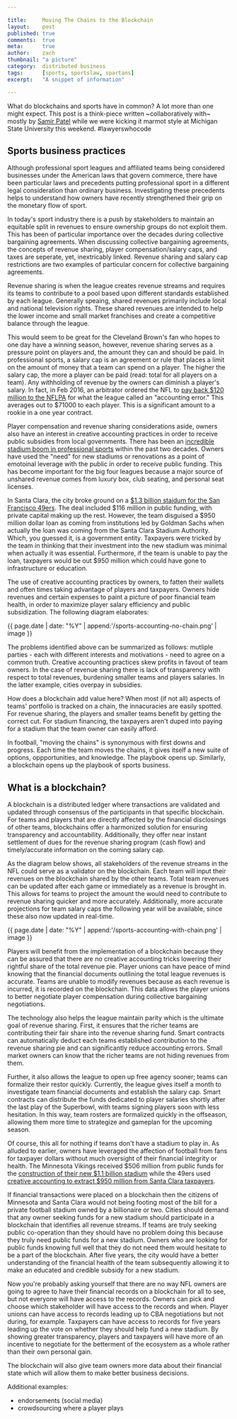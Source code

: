 ```yaml
---

title:     Moving The Chains to the Blockchain
layout:    post
published: true
comments:  true
meta:      true
author:    zach
thumbnail: "a picture"
category:  distributed business
tags:      [sports, sportslaw, spartans]
excerpt:   "A snippet of information"

---
```


What do blockchains and sports have in common? A lot more than one might expect. This post is a think-piece written ~collaboratively with~ mostly by [Samir Patel](https://twitter.com/samirpatellaw) while we were kicking it marmot style at Michigan State University this weekend. #lawyerswhocode


## Sports business practices

Although professional sport leagues and affiliated teams being considered businesses under the American laws that govern commerce, there have been particular laws and precedents putting professional sport in a different legal consideration than ordinary business. Investigating these precedents helps to understand how owners have recently strengthened their grip on the monetary flow of sport.

In today's sport industry there is a push by stakeholders to maintain an equitable split in revenues to ensure ownership groups do not exploit them.  This has been of particular importance over the decades during collective bargaining agreements. When discussing collective bargaining agreements, the concepts of revenue sharing, player compensation/salary caps, and taxes are seperate, yet, inextricably linked. Revenue sharing and salary cap restrictions are two examples of particular concern for collective bargaining agreements. 

Revenue sharing is when the league creates revenue streams and requires its teams to contribute to a pool based upon different standards established by each league. Generally speaing, shared revenues primarily include local and national television rights. These shared revenues are intended to help the lower income and small market franchises and create a competitive balance through the league.

This would seem to be great for the Cleveland Brown's fan who hopes to one day have a winning season, however, revenue sharing serves as a pressure point on players and, the amount they can and should be paid. In professional sports, a salary cap is an agreement or rule that places a limit on the amount of money that a team can spend on a player. The higher the salary cap, the more a player can be paid (read: total for all players on a team). Any withholding of revenue by the owners can diminish a player's salary. In fact, in Feb 2016, an arbitrator ordered the NFL to [pay back $120 million to the NFLPA](http://fortune.com/2016/02/23/nfl-salary-cap/) for what the league called an "accounting error." This averages out to $71000 to each player. This is a significant amount to a rookie in a one year contract.
 
Player compensation and revenue sharing considerations aside, owners also have an interest in creative accounting practices in order to receive public subsidies from local governments. There has been an [incredible stadium boom in professional sports](http://www.nytimes.com/2009/12/25/sports/25stadium.html?_r=0) within the past two decades. Owners have used the "need" for new stadiums or renovations as a point of emotoinal leverage with the public in order to receive public funding. This has become important for the big four leagues because a major source of unshared revenue comes from luxury box, club seating, and personal seat licenses.

In Santa Clara, the city broke ground on a [$1.3 billion staidum for the San Francisco 49ers](http://www.voiceofsandiego.org/topics/land-use/how-the-49ers-got-a-stadium-and-why-it-wont-work-here/). The deal included $116 million in public funding, with private capital making up the rest. However, the team disguised a $950 million dollar loan as coming from institutions led by Goldman Sachs when actually the loan was coming from the Santa Clara Stadium Authority. Which, you guessed it, is a government entity. Taxpayers were tricked by the team in thinking that their investment into the new stadium was minimal when actually it was essential. Furthermore, if the team is unable to pay the loan, taxpayers would be out $950 million which could have gone to infrastructure or education. 

The use of creative accounting practices by owners, to fatten their wallets and often times taking advantage of players and taxpayers. Owners hide revenues and certain expenses to paint a picture of poor financial team health, in order to maximize player salary efficiency and public subsidization. The following diagram elaborates:

{{ page.date | date: "%Y" | append:'/sports-accounting-no-chain.png' | image }}

The problems identified above can be summarized as follows: mutliple parties - each with different interests and motivations - need to agree on a common truth. Creative accounting practices skew profits in favout of team owners. In the case of revenue sharing there is lack of transparency with respect to total revenues, burdening smaller teams and players salaries. In the latter example, cities overpay in subsidies. 

How does a blockchain add value here? When most (if not all) aspects of teams' portfolio is tracked on a chain, the innacuracies are easily spotted. For revenue sharing, the players and smaller teams benefit by getting the correct cut. For stadium financing, the taxpayers aren't duped into paying for a stadium that the team owner can easily afford. 

In football, "moving the chains" is synonymous with first downs and progress. Each time the team moves the chains, it gives itself a new suite of options, oppportunities, and knowledge. The playbook opens up. Similarly, a blockchain opens up the playbook of sports business.

## What is a blockchain?

A blockchain is a distributed ledger where transactions are validated and updated through consensus of the participants in that specific blockchain. For teams and players that are directly affected by the financial disclosings of other teams, blockchains offer a harmonized solution for ensuring transparency and accountability. Additionally, they offer near instant settlement of dues for the revenue sharing program (cash flow) and timely/accurate information on the coming salary cap.

As the diagram below shows, all stakeholders of the revenue streams in the NFL could serve as a validator on the blockchain.  Each team will input their revenues on the blockchain shared by the other teams. Total team revenues can be updated after each game or immediately as a revenue is brought in. This allows for teams to project the amount the would need to contribute to revenue sharing quicker and more accurately. Additionally, more accurate projections for team salary caps the following year will be available, since these also now updated in real-time.

{{ page.date | date: "%Y" | append:'/sports-accounting-with-chain.png' | image }}

Players will benefit from the implementation of a blockchain because they can be assured that there are no creative accounting tricks lowering their rightful share of the total revenue pie. Player unions can have peace of mind knowing that the financial documents outlining the total league revenues is accurate. Teams are unable to modify revenues because as each revenue is incurred, it is recorded on the blockchain. This data allows the player unions to better negotiate player compensation during collective bargaining negotiations.

The technology also helps the league maintain parity which is the ultimate goal of revenue sharing. First, it ensures that the richer teams are contributing their fair share into the revenue sharing fund. Smart contracts can automatically deduct each teams established contribution to the revenue sharing pie and can significantly reduce accounting errors. Small market owners can know that the richer teams are not hiding revenues from them. 

Further, it also allows the league to open up free agency sooner; teams can formalize their restor quickly. Currently, the league gives itself a month to investigate team financial documents and establish the salary cap. Smart contracts can distribute the funds dedicated to player salaries shortly after the last play of the Superbowl, with teams signing players soon with less hesitation. In this way, team rosters are formalized quickly in the offseason, allowing them more time to strategize and gameplan for the upcoming season. 

Of course, this all for nothing if teams don't have a stadium to play in. As alluded to earlier, owners have leveraged the affection of football from fans for taxpayer dollars without much oversight of their financial integrity or health. The Minnesota Vikings received $506 million from public funds for the [construction of their new $1.1 billion stadium](http://www.startribune.com/vikings-tap-many-sources-for-stadium-funds/311897781/) while the 49ers used [creative accounting to extract $950 million from Santa Clara taxpayers](http://www.fieldofschemes.com/news/archives/2012/03/4859_santa_clara_49e_6.html).

If financial transactions were placed on a blockchain then the citizens of Minnesota and Santa Clara would not being footing most of the bill for a private football stadium owned by a billionaire or two. Cities should demand that any owner seeking funds for a new stadium should participate in a blockchain that identifies all revenue streams. If teams are truly seeking public co-operation than they should have no problem doing this because they truly need public funds for a new stadium. Owners who are looking for public funds knowing full well that they do not need them would hesitate to be a part of the blockchain. After five years, the city would have a better understanding of the financial health of the team subsequently allowing it to make an educated and credible subsidy for a new stadium.

Now you're probably asking yourself that there are no way NFL owners are going to agree to have their financial records on a blockchain for all to see, but not everyone will have access to the records. Owners can pick and choose which stakeholder will have access to the records and when. Player unions can have access to records leading up to CBA negotiations but not during, for example. Taxpayers can have access to records for five years leading up the vote on whether they should help fund a new stadium. By showing greater transparency, players and taxpayers will have more of an incentive to negotiate for the betterment of the ecosystem as a whole rather than their own personal gain.

The blockchain will also give team owners more data about their financial state which will allow them to make better business decisions. 




Additional examples:
- endorsements (social media)
- crowdsourcing where a player plays

